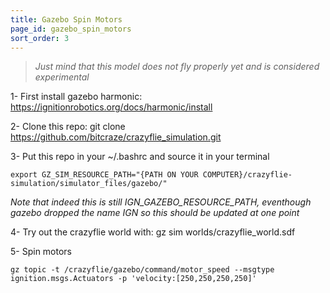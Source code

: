 ```yaml
---
title: Gazebo Spin Motors
page_id: gazebo_spin_motors
sort_order: 3
---
```


> *Just mind that this model does not fly properly yet and is considered experimental*

1- First install gazebo harmonic: https://ignitionrobotics.org/docs/harmonic/install

2- Clone this repo: 
    git clone https://github.com/bitcraze/crazyflie_simulation.git

3- Put this repo in your ~/.bashrc and source it in your terminal

    export GZ_SIM_RESOURCE_PATH="{PATH ON YOUR COMPUTER}/crazyflie-simulation/simulator_files/gazebo/"

*Note that indeed this is still IGN_GAZEBO_RESOURCE_PATH, eventhough gazebo dropped the name IGN so this should be updated at one point*

4- Try out the crazyflie world with: 
    gz sim worlds/crazyflie_world.sdf

5- Spin motors 

    gz topic -t /crazyflie/gazebo/command/motor_speed --msgtype ignition.msgs.Actuators -p 'velocity:[250,250,250,250]'
